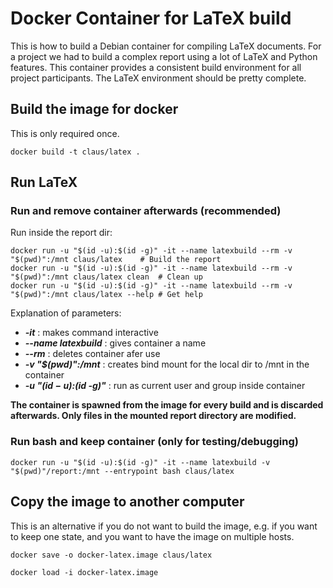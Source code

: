 # Docker Container for LaTeX build

This is how to build a Debian container for compiling LaTeX documents. For a project we had
to build a complex report using a lot of LaTeX and Python features. This container provides a consistent
build environment for all project participants.
The LaTeX environment should be pretty complete.


## Build the image for docker

This is only required once.
```
docker build -t claus/latex .
```

## Run LaTeX


### Run and remove container afterwards (recommended)

Run inside the report dir:

```
docker run -u "$(id -u):$(id -g)" -it --name latexbuild --rm -v "$(pwd)":/mnt claus/latex  	 # Build the report
docker run -u "$(id -u):$(id -g)" -it --name latexbuild --rm -v "$(pwd)":/mnt claus/latex clean	 # Clean up
docker run -u "$(id -u):$(id -g)" -it --name latexbuild --rm -v "$(pwd)":/mnt claus/latex --help # Get help

```

Explanation of parameters:
* __*-it*__ : makes command interactive
* __*--name latexbuild*__ : gives container a name
* __*--rm*__ : deletes container afer use
* __*-v "$(pwd)":/mnt*__ : creates bind mount for the local dir to /mnt in the container
* __*-u "$(id -u):$(id -g)"*__ : run as current user and group inside container

__The container is spawned from the image for every build and is discarded afterwards. Only files in the
mounted report directory are modified.__

### Run bash and keep container (only for testing/debugging)

```
docker run -u "$(id -u):$(id -g)" -it --name latexbuild -v "$(pwd)"/report:/mnt --entrypoint bash claus/latex 
```


## Copy the image to another computer

This is an alternative if you do not want to build the image, e.g. if you want to keep one state, and you want to
have the image on multiple hosts.

```
docker save -o docker-latex.image claus/latex

docker load -i docker-latex.image
```


